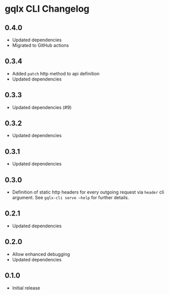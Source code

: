 # gqlx CLI Changelog

## 0.4.0

- Updated dependencies
- Migrated to GitHub actions

## 0.3.4

- Added `patch` http method to api definition
- Updated dependencies

## 0.3.3

- Updated dependencies (#9)

## 0.3.2

- Updated dependencies

## 0.3.1

- Updated dependencies

## 0.3.0

- Definition of static http headers for every outgoing request via `header` cli argument. See `gqlx-cli serve —help` for further details.

## 0.2.1

- Updated dependencies

## 0.2.0

- Allow enhanced debugging
- Updated dependencies

## 0.1.0

- Initial release
